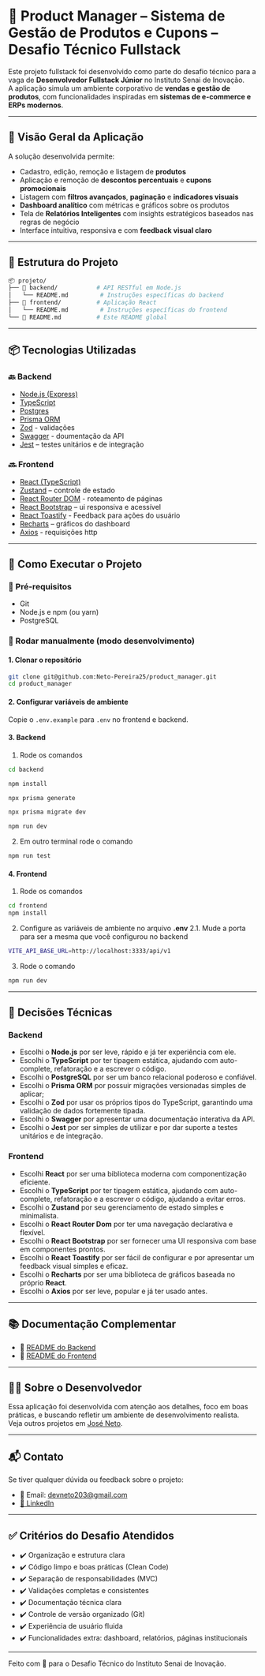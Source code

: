 # 🛒 Product Manager – Sistema de Gestão de Produtos e Cupons – Desafio Técnico Fullstack

Este projeto fullstack foi desenvolvido como parte do desafio técnico para a vaga de **Desenvolvedor Fullstack Júnior** no Instituto Senai de Inovação.  
A aplicação simula um ambiente corporativo de **vendas e gestão de produtos**, com funcionalidades inspiradas em **sistemas de e-commerce e ERPs modernos**.

---

## 🚀 Visão Geral da Aplicação

A solução desenvolvida permite:

- Cadastro, edição, remoção e listagem de **produtos**
- Aplicação e remoção de **descontos percentuais** e **cupons promocionais**
- Listagem com **filtros avançados**, **paginação** e **indicadores visuais**
- **Dashboard analítico** com métricas e gráficos sobre os produtos
- Tela de **Relatórios Inteligentes** com insights estratégicos baseados nas regras de negócio
- Interface intuitiva, responsiva e com **feedback visual claro**

---

## 🧱 Estrutura do Projeto

```bash
📦 projeto/
├── 📁 backend/           # API RESTful em Node.js
│   └── README.md         # Instruções específicas do backend
├── 📁 frontend/          # Aplicação React
│   └── README.md         # Instruções específicas do frontend
└── 📄 README.md          # Este README global
```

---

## 📦 Tecnologias Utilizadas

### 🔙 Backend

- [Node.js (Express)](https://expressjs.com/)
- [TypeScript](https://www.typescriptlang.org/)
- [Postgres](https://www.postgresql.org/)
- [Prisma ORM](https://www.prisma.io/)
- [Zod](https://zod.dev/) - validações
- [Swagger](https://swagger.io/docs/open-source-tools/swagger-ui/development/setting-up/) - doumentação da API
- [Jest](https://jestjs.io/) – testes unitários e de integração

### 🔜 Frontend

- [React (TypeScript)](https://react.dev/)
- [Zustand](https://zustand-demo.pmnd.rs/) – controle de estado
- [React Router DOM](https://reactrouter.com/) - roteamento de páginas
- [React Bootstrap](https://react-bootstrap.netlify.app/) – ui responsiva e acessível
- [React Toastify](https://fkhadra.github.io/react-toastify/introduction/) - Feedback para ações do usuário
- [Recharts](https://recharts.org/) – gráficos do dashboard
- [Axios](https://axios-http.com/) - requisições http

---

## 🧭 Como Executar o Projeto

### 🔁 Pré-requisitos

- Git
- Node.js e npm (ou yarn)
- PostgreSQL

### 🧪 Rodar manualmente (modo desenvolvimento)

#### 1. Clonar o repositório

```bash
git clone git@github.com:Neto-Pereira25/product_manager.git
cd product_manager
```

#### 2. Configurar variáveis de ambiente

Copie o `.env.example` para `.env` no frontend e backend.

#### 3. Backend

1. Rode os comandos

```bash
cd backend

npm install

npx prisma generate

npx prisma migrate dev

npm run dev
```

2. Em outro terminal rode o comando

```bash
npm run test
```

#### 4. Frontend

1. Rode os comandos

```bash
cd frontend
npm install
```

2. Configure as variáveis de ambiente no arquivo **.env**
   2.1. Mude a porta para ser a mesma que você configurou no backend

```bash
VITE_API_BASE_URL=http://localhost:3333/api/v1
```

3. Rode o comando

```bash
npm run dev
```

---

## 🧠 Decisões Técnicas

### Backend

- Escolhi o **Node.js** por ser leve, rápido e já ter experiência com ele.
- Escolhi o **TypeScript** por ter tipagem estática, ajudando com auto-complete, refatoração e a escrever o código.
- Escolhi o **PostgreSQL** por ser um banco relacional poderoso e confiável.
- Escolhi o **Prisma ORM** por possuir migrações versionadas simples de aplicar;
- Escolhi o **Zod** por usar os próprios tipos do TypeScript, garantindo uma validação de dados fortemente tipada.
- Escolhi o **Swagger** por apresentar uma documentação interativa da API.
- Escolhi o **Jest** por ser simples de utilizar e por dar suporte a testes unitários e de integração.

### Frontend

- Escolhi **React** por ser uma biblioteca moderna com componentização eficiente.
- Escolhi o **TypeScript** por ter tipagem estática, ajudando com auto-complete, refatoração e a escrever o código, ajudando a evitar erros.
- Escolhi o **Zustand** por seu gerenciamento de estado simples e minimalista.
- Escolhi o **React Router Dom** por ter uma navegação declarativa e flexível.
- Escolhi o **React Bootstrap** por ser fornecer uma UI responsiva com base em componentes prontos.
- Escolhi o **React Toastify** por ser fácil de configurar e por apresentar um feedback visual simples e eficaz.
- Escolhi o **Recharts** por ser uma biblioteca de gráficos baseada no próprio **React**.
- Escolhi o **Axios** por ser leve, popular e já ter usado antes.

---

## 📚 Documentação Complementar

- 📄 [README do Backend](./backend/README.md)
- 📄 [README do Frontend](./frontend/README.md)

---

## 👨‍💻 Sobre o Desenvolvedor

Essa aplicação foi desenvolvida com atenção aos detalhes, foco em boas práticas, e buscando refletir um ambiente de desenvolvimento realista.  
Veja outros projetos em [José Neto](https://github.com/Neto-Pereira25).

---

## 📬 Contato

Se tiver qualquer dúvida ou feedback sobre o projeto:

- 📧 Email: devneto203@gmail.com
- [💼 LinkedIn](https://www.linkedin.com/in/jose-neto-programador/)

---

## ✅ Critérios do Desafio Atendidos

- ✔️ Organização e estrutura clara
- ✔️ Código limpo e boas práticas (Clean Code)
- ✔️ Separação de responsabilidades (MVC)
- ✔️ Validações completas e consistentes
- ✔️ Documentação técnica clara
- ✔️ Controle de versão organizado (Git)
- ✔️ Experiência de usuário fluida
- ✔️ Funcionalidades extra: dashboard, relatórios, páginas institucionais

---

Feito com 💙 para o Desafio Técnico do Instituto Senai de Inovação.

